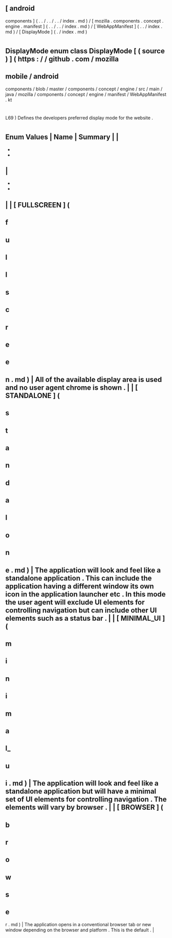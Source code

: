 [
android
-
components
]
(
.
.
/
.
.
/
.
.
/
index
.
md
)
/
[
mozilla
.
components
.
concept
.
engine
.
manifest
]
(
.
.
/
.
.
/
index
.
md
)
/
[
WebAppManifest
]
(
.
.
/
index
.
md
)
/
[
DisplayMode
]
(
.
/
index
.
md
)
#
DisplayMode
enum
class
DisplayMode
[
(
source
)
]
(
https
:
/
/
github
.
com
/
mozilla
-
mobile
/
android
-
components
/
blob
/
master
/
components
/
concept
/
engine
/
src
/
main
/
java
/
mozilla
/
components
/
concept
/
engine
/
manifest
/
WebAppManifest
.
kt
#
L69
)
Defines
the
developers
preferred
display
mode
for
the
website
.
#
#
#
Enum
Values
|
Name
|
Summary
|
|
-
-
-
|
-
-
-
|
|
[
FULLSCREEN
]
(
-
f
-
u
-
l
-
l
-
s
-
c
-
r
-
e
-
e
-
n
.
md
)
|
All
of
the
available
display
area
is
used
and
no
user
agent
chrome
is
shown
.
|
|
[
STANDALONE
]
(
-
s
-
t
-
a
-
n
-
d
-
a
-
l
-
o
-
n
-
e
.
md
)
|
The
application
will
look
and
feel
like
a
standalone
application
.
This
can
include
the
application
having
a
different
window
its
own
icon
in
the
application
launcher
etc
.
In
this
mode
the
user
agent
will
exclude
UI
elements
for
controlling
navigation
but
can
include
other
UI
elements
such
as
a
status
bar
.
|
|
[
MINIMAL_UI
]
(
-
m
-
i
-
n
-
i
-
m
-
a
-
l_
-
u
-
i
.
md
)
|
The
application
will
look
and
feel
like
a
standalone
application
but
will
have
a
minimal
set
of
UI
elements
for
controlling
navigation
.
The
elements
will
vary
by
browser
.
|
|
[
BROWSER
]
(
-
b
-
r
-
o
-
w
-
s
-
e
-
r
.
md
)
|
The
application
opens
in
a
conventional
browser
tab
or
new
window
depending
on
the
browser
and
platform
.
This
is
the
default
.
|
